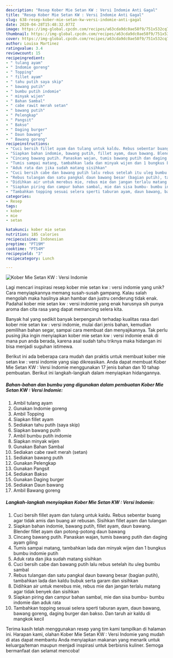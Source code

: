 ```yaml
---
description: "Resep Kober Mie Setan KW : Versi Indomie Anti Gagal"
title: "Resep Kober Mie Setan KW : Versi Indomie Anti Gagal"
slug: 638-resep-kober-mie-setan-kw-versi-indomie-anti-gagal
date: 2020-04-28T15:48:32.077Z
image: https://img-global.cpcdn.com/recipes/a63cda9dc0ae58f9/751x532cq70/kober-mie-setan-kw-versi-indomie-foto-resep-utama.jpg
thumbnail: https://img-global.cpcdn.com/recipes/a63cda9dc0ae58f9/751x532cq70/kober-mie-setan-kw-versi-indomie-foto-resep-utama.jpg
cover: https://img-global.cpcdn.com/recipes/a63cda9dc0ae58f9/751x532cq70/kober-mie-setan-kw-versi-indomie-foto-resep-utama.jpg
author: Louisa Martinez
ratingvalue: 3.4
reviewcount: 15
recipeingredient:
- " tulang ayam"
- " Indomie goreng"
- " Topping"
- " fillet ayam"
- " tahu putih saya skip"
- " bawang putih"
- " bumbu putih indomie"
- " minyak wijen"
- " Bahan Sambal"
- " cabe rawit merah setan"
- " bawang putih"
- " Pelengkap"
- " Pangsit"
- " Bakso"
- " Daging burger"
- " Daun bawang"
- " Bawang goreng"
recipeinstructions:
- "Cuci bersih fillet ayam dan tulang untuk kaldu. Rebus sebentar buang agar tidak amis dan buang air rebusan. Sisihkan fillet ayam dan tulangan"
- "Siapkan bahan indomie, bawang putih, fillet ayam, daun bawang. Blender fillet ayam dan potong-potong daun bawang"
- "Cincang bawang putih. Panaskan wajan, tumis bawang putih dan daging ayam giling"
- "Tumis sampai matang, tambahkan lada dan minyak wijen dan 1 bungkus bumbu indomie putih"
- "Aduk rata dan jika sudah matang sisihkan"
- "Cuci bersih cabe dan bawang putih lalu rebus setelah itu uleg bumbu sambal"
- "Rebus tulangan dan satu pangkal daun bawang besar (bagian putih), tambahkan lada dan kaldu bubuk serta garam dan sisihkan"
- "Didihkan air untuk merebus mie, rebus mie dan jangan terlalu matang agar tidak benyek dan sisihkan"
- "Siapkan piring dan campur bahan sambal, mie dan sisa bumbu- bumbu indomie dan aduk rata"
- "Tambahkan topping sesuai selera sperti taburan ayam, daun bawang, bawang goreng, daging burger dan bakso. Dan taruh air kaldu di mangkok kecil"
categories:
- Resep
tags:
- kober
- mie
- setan

katakunci: kober mie setan 
nutrition: 185 calories
recipecuisine: Indonesian
preptime: "PT19M"
cooktime: "PT54M"
recipeyield: "3"
recipecategory: Lunch

---
```



![Kober Mie Setan KW : Versi Indomie](https://img-global.cpcdn.com/recipes/a63cda9dc0ae58f9/751x532cq70/kober-mie-setan-kw-versi-indomie-foto-resep-utama.jpg)

Lagi mencari inspirasi resep kober mie setan kw : versi indomie yang unik? Cara menyiapkannya memang susah-susah gampang. Kalau salah mengolah maka hasilnya akan hambar dan justru cenderung tidak enak. Padahal kober mie setan kw : versi indomie yang enak harusnya sih punya aroma dan cita rasa yang dapat memancing selera kita.

Banyak hal yang sedikit banyak berpengaruh terhadap kualitas rasa dari kober mie setan kw : versi indomie, mulai dari jenis bahan, kemudian pemilihan bahan segar, sampai cara membuat dan menyajikannya. Tak perlu pusing jika ingin menyiapkan kober mie setan kw : versi indomie enak di mana pun anda berada, karena asal sudah tahu triknya maka hidangan ini bisa menjadi suguhan istimewa.




Berikut ini ada beberapa cara mudah dan praktis untuk membuat kober mie setan kw : versi indomie yang siap dikreasikan. Anda dapat membuat Kober Mie Setan KW : Versi Indomie menggunakan 17 jenis bahan dan 10 tahap pembuatan. Berikut ini langkah-langkah dalam menyiapkan hidangannya.

<!--inarticleads1-->

##### Bahan-bahan dan bumbu yang digunakan dalam pembuatan Kober Mie Setan KW : Versi Indomie:

1. Ambil  tulang ayam
1. Gunakan  Indomie goreng
1. Ambil  Topping
1. Siapkan  fillet ayam
1. Sediakan  tahu putih (saya skip)
1. Siapkan  bawang putih
1. Ambil  bumbu putih indomie
1. Siapkan  minyak wijen
1. Gunakan  Bahan Sambal
1. Sediakan  cabe rawit merah (setan)
1. Sediakan  bawang putih
1. Gunakan  Pelengkap
1. Gunakan  Pangsit
1. Sediakan  Bakso
1. Gunakan  Daging burger
1. Sediakan  Daun bawang
1. Ambil  Bawang goreng




<!--inarticleads2-->

##### Langkah-langkah menyiapkan Kober Mie Setan KW : Versi Indomie:

1. Cuci bersih fillet ayam dan tulang untuk kaldu. Rebus sebentar buang agar tidak amis dan buang air rebusan. Sisihkan fillet ayam dan tulangan
1. Siapkan bahan indomie, bawang putih, fillet ayam, daun bawang. Blender fillet ayam dan potong-potong daun bawang
1. Cincang bawang putih. Panaskan wajan, tumis bawang putih dan daging ayam giling
1. Tumis sampai matang, tambahkan lada dan minyak wijen dan 1 bungkus bumbu indomie putih
1. Aduk rata dan jika sudah matang sisihkan
1. Cuci bersih cabe dan bawang putih lalu rebus setelah itu uleg bumbu sambal
1. Rebus tulangan dan satu pangkal daun bawang besar (bagian putih), tambahkan lada dan kaldu bubuk serta garam dan sisihkan
1. Didihkan air untuk merebus mie, rebus mie dan jangan terlalu matang agar tidak benyek dan sisihkan
1. Siapkan piring dan campur bahan sambal, mie dan sisa bumbu- bumbu indomie dan aduk rata
1. Tambahkan topping sesuai selera sperti taburan ayam, daun bawang, bawang goreng, daging burger dan bakso. Dan taruh air kaldu di mangkok kecil




Terima kasih telah menggunakan resep yang tim kami tampilkan di halaman ini. Harapan kami, olahan Kober Mie Setan KW : Versi Indomie yang mudah di atas dapat membantu Anda menyiapkan makanan yang menarik untuk keluarga/teman maupun menjadi inspirasi untuk berbisnis kuliner. Semoga bermanfaat dan selamat mencoba!
